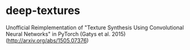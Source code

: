 # deep-textures
Unofficial Reimplementation of "Texture Synthesis Using Convolutional Neural Networks" in PyTorch (Gatys et al. 2015) (http://arxiv.org/abs/1505.07376)
